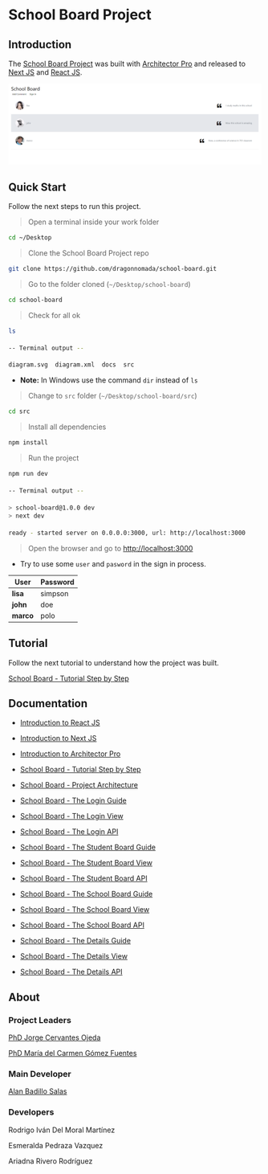 # School Board Project

## Introduction

The [School Board Project](https://github.com/dragonnomada/school-board) was built with [Architector Pro](./Architector-Pro.md) and released to [Next JS](https://nextjs.org) and [React JS](https://reactjs.org).

![The School Board View](./assets/SchoolBoard.png)

## Quick Start

Follow the next steps to run this project.

> Open a terminal inside your work folder

```bash
cd ~/Desktop
```

> Clone the School Board Project repo

```bash
git clone https://github.com/dragonnomada/school-board.git
```

> Go to the folder cloned (`~/Desktop/school-board`)

```bash
cd school-board
```

> Check for all ok

```bash
ls

-- Terminal output --

diagram.svg  diagram.xml  docs  src
```

* **Note:** In Windows use the command `dir` instead of `ls`

> Change to `src` folder (`~/Desktop/school-board/src`)

```bash
cd src
```

> Install all dependencies

```bash
npm install
```

> Run the project

```bash
npm run dev

-- Terminal output --

> school-board@1.0.0 dev
> next dev

ready - started server on 0.0.0.0:3000, url: http://localhost:3000
```

> Open the browser and go to [http://localhost:3000](http://localhost:3000)

* Try to use some `user` and `pasword` in the sign in process.

User | Password
--- | ---
**lisa** | simpson
**john** | doe
**marco** | polo

## Tutorial

Follow the next tutorial to understand how the project was built.

[School Board - Tutorial Step by Step](./Tutorial.md)

## Documentation

* [Introduction to React JS](./ArchitectorPro.md)

* [Introduction to Next JS](./ArchitectorPro.md)

* [Introduction to Architector Pro](./ArchitectorPro.md)

* [School Board - Tutorial Step by Step](./Tutorial.md)

* [School Board - Project Architecture](./Architecture.md)

* [School Board - The Login Guide](./Login-Architecture.md)

* [School Board - The Login View](./Login-View.md)

* [School Board - The Login API](./Login-API.md)

* [School Board - The Student Board Guide](./StudentBoard-Architecture.md)

* [School Board - The Student Board View](./StudentBoard-View.md)

* [School Board - The Student Board API](./StudentBoard-API.md)

* [School Board - The School Board Guide](./SchoolBoard-Architecture.md)

* [School Board - The School Board View](./SchoolBoard-View.md)

* [School Board - The School Board API](./SchoolBoard-API.md)

* [School Board - The Details Guide](./Details-Architecture.md)

* [School Board - The Details View](./Details-View.md)

* [School Board - The Details API](./Details-API.md)

## About

### Project Leaders

[PhD Jorge Cervantes Ojeda](mailto:jorge.cervantes.ojeda@gmail.com)

[PhD María del Carmen Gómez Fuentes](mailto:mcgomezfuentes@netscape.net)

### Main Developer

[Alan Badillo Salas](mailto:dragonnomada123@gmail.com)

### Developers

Rodrigo Iván Del Moral Martínez

Esmeralda Pedraza Vazquez

Ariadna Rivero Rodríguez
